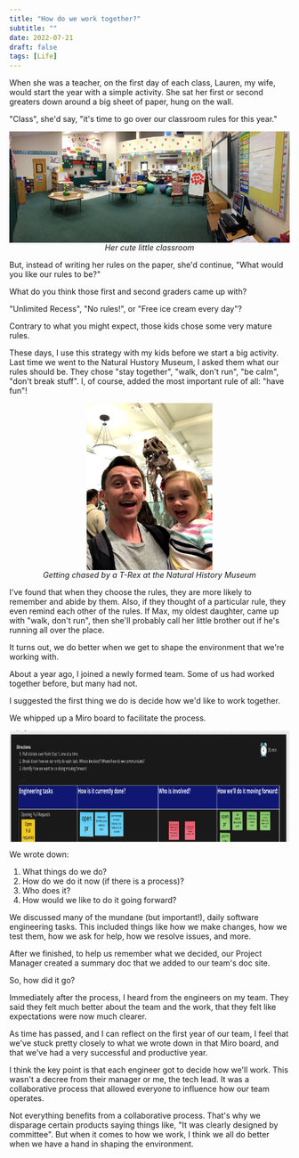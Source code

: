 ```yaml
---
title: "How do we work together?"
subtitle: ""
date: 2022-07-21
draft: false
tags: [Life]
---
```


When she was a teacher, on the first day of each class, Lauren, my wife, would start the year with a simple activity.
She sat her first or second greaters down around a big sheet of paper, hung on the wall.

<!--more-->

"Class", she'd say, "it's time to go over our classroom rules for this year."

<img src="/image/classroom.jpg" style="margin: auto; display: block; height: 200px; width: auto;" height="100" width="auto" />
<em style="text-align: center; display: block;">
  Her cute little classroom
</em>


But, instead of writing her rules on the paper, she'd continue, "What would you like our rules to be?"

What do you think those first and second graders came up with?

"Unlimited Recess", "No rules!", or "Free ice cream every day"?

Contrary to what you might expect, those kids chose some very mature rules.

These days, I use this strategy with my kids before we start a big activity. 
Last time we went to the Natural Hustory Museum, I asked them what our rules should be.
They chose "stay together", "walk, don't run", "be calm", "don't break stuff". 
I, of course, added the most important rule of all: "have fun"!

<img src="/image/natural_history.jpg" style="margin: auto; display: block; height: 300px; width: auto;" height="100" width="auto" />
<em style="text-align: center; display: block;">
  Getting chased by a T-Rex at the Natural History Museum
</em>


I've found that when they choose the rules, they are more likely to remember and abide by them.
Also, if they thought of a particular rule, they even remind each other of the rules.
If Max, my oldest daughter, came up with "walk, don't run", then she'll probably call her little brother
out if he's running all over the place.

It turns out, we do better when we get to shape the environment that we're working with.

About a year ago, I joined a newly formed team. Some of us had worked together before,
but many had not. 

I suggested the first thing we do is decide how we'd like to work together.

We whipped up a Miro board to facilitate the process.

<img src="/image/miro.png" style="margin: auto; display: block; height: 200px; width: auto;" height="100" width="auto" />

We wrote down:

1. What things do we do?
2. How do we do it now (if there is a process)?
3. Who does it?
4. How would we like to do it going forward?

We discussed many of the mundane (but important!), daily software engineering tasks. This included things like how we make changes, how we test them,
how we ask for help, how we resolve issues, and more.

After we finished, to help us remember what we decided, our Project Manager created a summary doc that we added to our team's doc site.

So, how did it go?

Immediately after the process, I heard from the engineers on my team. They said they felt much better
about the team and the work, that they felt like expectations were now much clearer.

As time has passed, and I can reflect on the first year of our team, I feel that we've stuck pretty closely
to what we wrote down in that Miro board, and that we've had a very successful and productive year.

I think the key point is that each engineer got to decide how we'll work. This wasn't a decree from their
manager or me, the tech lead. It was a collaborative process that allowed everyone to influence how
our team operates.

Not everything benefits from a collaborative process. That's why we disparage certain products saying things like,
"It was clearly designed by committee". But when it comes to how we work, I think we all do better when we 
have a hand in shaping the environment.


